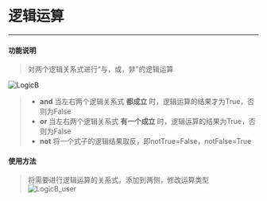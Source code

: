 # 逻辑运算
__________________________
#### 功能说明
>对两个逻辑关系式进行“与，或，非”的逻辑运算

![LogicB](/image/Logic/logicB.jpg)
>* __and__
当左右两个逻辑关系式 __都成立__ 时，逻辑运算的结果才为True，否则为False
>* __or__
当左右两个逻辑关系式 __有一个成立__ 时，逻辑运算的结果为True，否则为False
>* __not__
将一个式子的逻辑结果取反，即notTrue=False，notFalse=True

#### 使用方法
>将需要进行逻辑运算的关系式，添加到两侧，修改运算类型
![LogicB_user](/image/Logic/LogicB_user.gif)
